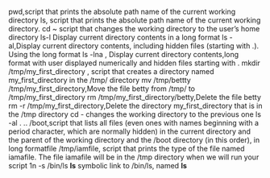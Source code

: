 pwd,script that prints the absolute path name of the current working directory
ls, script that prints the absolute path name of the current working directory.
cd ~ script that changes the working directory to the user’s home directory
ls-l Display current directory contents in a long format
ls -al,Display current directory contents, including hidden files (starting with .). Using the long format
ls -lna , Display current directory contents,long format with user displayed numerically and hidden files starting with .
mkdir /tmp/my_first_directory , script that creates a directory named my_first_directory in the /tmp/ directory
mv /tmp/bettty /tmp/my_first_directory,Move the file betty from /tmp/ to /tmp/my_first_directory
rm /tmp/my_first_directory/betty,Delete the file betty
rm -r /tmp/my_first_directory,Delete the directory my_first_directory that is in the /tmp directory
cd -  changes the working directory to the previous one
ls -al . .. /boot,script that lists all files (even ones with names beginning with a period character, which are normally hidden) in the current directory and the parent of the working directory and the /boot directory (in this order), in long formatfile /tmp/iamfile, script that prints the type of the file named iamafile. The file iamafile will be in the /tmp directory when we will run your script
1n -s /bin/ls __ls__ symbolic link to /bin/ls, named __ls__
